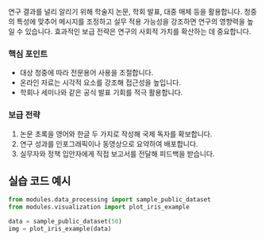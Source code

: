 연구 결과를 널리 알리기 위해 학술지 논문, 학회 발표, 대중 매체 등을 활용합니다. 청중의 특성에 맞추어 메시지를 조정하고 실무 적용 가능성을 강조하면 연구의 영향력을 높일 수 있습니다. 효과적인 보급 전략은 연구의 사회적 가치를 확산하는 데 중요합니다.

### 핵심 포인트
* 대상 청중에 따라 전문용어 사용을 조절합니다.
* 온라인 자료는 시각적 요소를 강조해 접근성을 높입니다.
* 학회나 세미나와 같은 공식 발표 기회를 적극 활용합니다.

### 보급 전략
1. 논문 초록을 영어와 한글 두 가지로 작성해 국제 독자를 확보합니다.
2. 연구 성과를 인포그래픽이나 동영상으로 요약하여 배포합니다.
3. 실무자와 정책 입안자에게 직접 보고서를 전달해 피드백을 받습니다.

## 실습 코드 예시
```python
from modules.data_processing import sample_public_dataset
from modules.visualization import plot_iris_example

data = sample_public_dataset(50)
img = plot_iris_example(data)
```


